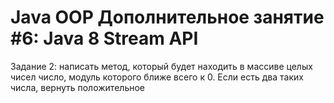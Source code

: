 # Java OOP Дополнительное занятие #6: Java 8 Stream API
Задание 2: написать метод, который будет находить в массиве целых чисел число, модуль которого ближе всего к 0. Если есть два таких числа, вернуть положительное
